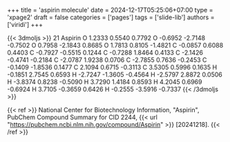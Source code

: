 +++
title = 'aspirin molecule'
date = 2024-12-17T05:25:06+07:00
type = 'xpage2'
draft = false
categories = ['pages']
tags = ['slide-lib']
authors = ['viridi']
+++
<!--more-->

{{< 3dmoljs >}}
21
Aspirin
O    1.2333    0.5540    0.7792
O   -0.6952   -2.7148   -0.7502
O    0.7958   -2.1843    0.8685
O    1.7813    0.8105   -1.4821
C   -0.0857    0.6088    0.4403
C   -0.7927   -0.5515    0.1244
C   -0.7288    1.8464    0.4133
C   -2.1426   -0.4741   -0.2184
C   -2.0787    1.9238    0.0706
C   -2.7855    0.7636   -0.2453
C   -0.1409   -1.8536    0.1477
C    2.1094    0.6715   -0.3113
C    3.5305    0.5996    0.1635
H   -0.1851    2.7545    0.6593
H   -2.7247   -1.3605   -0.4564
H   -2.5797    2.8872    0.0506
H   -3.8374    0.8238   -0.5090
H    3.7290    1.4184    0.8593
H    4.2045    0.6969   -0.6924
H    3.7105   -0.3659    0.6426
H   -0.2555   -3.5916   -0.7337
{{< /3dmoljs >}}

{{< ref >}}
National Center for Biotechnology Information, "Aspirin", PubChem Compound Summary for CID 2244, {{< url "https://pubchem.ncbi.nlm.nih.gov/compound/Aspirin" >}} [20241218].
{{< /ref >}}
